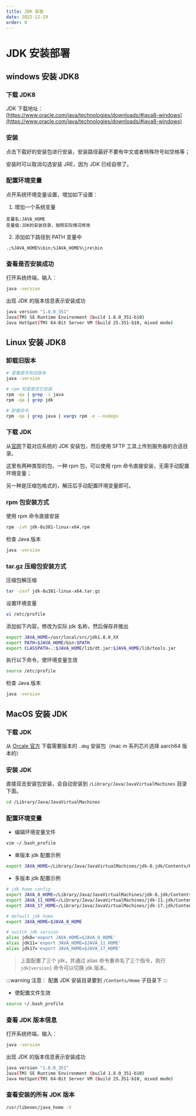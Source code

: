```yaml
---
title: JDK 安装
date: 2022-12-29
order: 0
---
```


# JDK 安装部署

## windows 安装 JDK8

### 下载 JDK8

JDK 下载地址：[https://www.oracle.com/java/technologies/downloads/#java8-windows](https://www.oracle.com/java/technologies/downloads/#java8-windows)

### 安装

点击下载好的安装包进行安装，安装路径最好不要有中文或者特殊符号如空格等；

安装时可以取消勾选安装 JRE，因为 JDK 已经自带了。

### 配置环境变量

点开系统环境变量设置，增加如下设置：

1. 增加一个系统变量

```
变量名:JAVA_HOME
变量值:JDK的安装目录，按照实际情况修改
```

2. 添加如下路径到 PATH 变量中

```
.;%JAVA_HOME%\bin;%JAVA_HOME%\jre\bin
```

### 查看是否安装成功
 
打开系统终端，输入：

```bash
java -version
```

出现 JDK 的版本信息表示安装成功

```bash
java version "1.8.0_351"
Java(TM) SE Runtime Environment (build 1.8.0_351-b10)
Java HotSpot(TM) 64-Bit Server VM (build 25.351-b10, mixed mode)
```

## Linux 安装 JDK8

### 卸载旧版本

```bash
# 查看是否有旧版本
java -version

# rpm 检查是否已安装
rpm -qa | grep -i java
rpm -qa | grep jdk

# 卸载命令
rpm -qa | grep java | xargs rpm -e --nodeps
```

### 下载 JDK

从[官网](https://www.oracle.com/java/technologies/downloads/#java8)下载对应系统的 JDK 安装包，然后使用 SFTP 工具上传到服务器的合适目录。

这里有两种类型的包，一种 rpm 包，可以使用 rpm 命令直接安装，无需手动配置环境变量；

另一种是压缩包格式的，解压后手动配置环境变量即可。


### rpm 包安装方式

使用 rpm 命令直接安装

```bash
rpm -ivh jdk-8u381-linux-x64.rpm
```

检查 Java 版本

```bash
java -version
```

### tar.gz 压缩包安装方式

压缩包解压缩

```bash
tar -zxvf jdk-8u381-linux-x64.tar.gz
```

设置环境变量

```bash
vi /etc/profile
```

添加如下内容，修改为实际 jdk 名称，然后保存并推出

```bash
export JAVA_HOME=/usr/local/src/jdk1.8.0_XX
export PATH=$JAVA_HOME/bin:$PATH
export CLASSPATH=.:$JAVA_HOME/lib/dt.jar:$JAVA_HOME/lib/tools.jar
```

执行以下命令，使环境变量生效

```bash
source /etc/profile
```

检查 Java 版本

```bash
java -version
```

## MacOS 安装 JDK

### 下载 JDK

从 [Orcale 官方](https://www.oracle.com/cn/java/technologies/downloads/) 下载需要版本的 `.dmg` 安装包（mac m 系列芯片选择 aarch64 版本的）

### 安装 JDK

直接双击安装包安装，会自动安装到 `/Library/Java/JavaVirtualMachines` 目录下面。

```bash
cd /Library/Java/JavaVirtualMachines
```

### 配置环境变量

- 编辑环境变量文件

```bash
vim ~/.bash_profile
```

- 单版本 jdk 配置示例

```bash
export JAVA_HOME=/Library/Java/JavaVirtualMachines/jdk-8.jdk/Contents/Home
```

- 多版本 jdk 配置示例

```bash
# jdk home config
export JAVA_8_HOME=/Library/Java/JavaVirtualMachines/jdk-8.jdk/Contents/Home
export JAVA_11_HOME=/Library/Java/JavaVirtualMachines/jdk-11.jdk/Contents/Home
export JAVA_17_HOME=/Library/Java/JavaVirtualMachines/jdk-17.jdk/Contents/Home

# default jdk home
export JAVA_HOME=$JAVA_8_HOME

# switch jdk version
alias jdk8='export JAVA_HOME=$JAVA_8_HOME'
alias jdk11='export JAVA_HOME=$JAVA_11_HOME'
alias jdk17='export JAVA_HOME=$JAVA_17_HOME'
```

> 上面配置了三个 jdk，并通过 alias 命令重命名了三个指令，执行 `jdk{version}` 命令可以切换 jdk 版本。

:::warning 注意：
配置 JDK 安装目录要到 `/Contents/Home` 子目录下
:::

- 使配置文件生效

```bash
source ~/.bash_profile
```

### 查看 JDK 版本信息
 
打开系统终端，输入：

```bash
java -version
```

出现 JDK 的版本信息表示安装成功

```bash
java version "1.8.0_351"
Java(TM) SE Runtime Environment (build 1.8.0_351-b10)
Java HotSpot(TM) 64-Bit Server VM (build 25.351-b10, mixed mode)
```

### 查看安装的所有 JDK 版本

```bash
/usr/libexec/java_home -V
```
